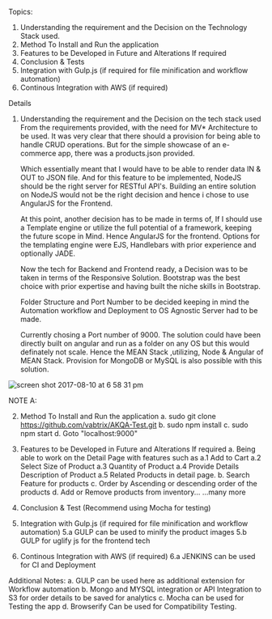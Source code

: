 Topics: 
1. Understanding the requirement and the Decision on the Technology Stack used. 
2. Method To Install and Run the application
3. Features to be Developed in Future and Alterations If required
4. Conclusion & Tests
5. Integration with Gulp.js (if required for file minification and workflow automation)
6. Continous Integration with AWS (if required)

Details
1. Understanding the requirement and the Decision on the tech stack used
	From the requirements provided, with the need for MV* Architecture to be used. It was very clear that there should a provision for being able to handle CRUD operations. But for the simple showcase of an e-commerce app, there was a products.json provided. 

	Which essentially meant that I would have to be able to render data IN & OUT to JSON file. And for this feature to be implemented, NodeJS should be the right server for RESTful API's. Building an entire solution on NodeJS would not be the right decision and hence i chose to use AngularJS for the Frontend. 

	At this point, another decision has to be made in terms of, If I should use a Template engine or utilize the full potential of a framework, keeping the future scope in Mind. Hence AngularJS for the frontend. Options for the templating engine were EJS, Handlebars with prior experience and optionally JADE. 

	Now the tech for Backend and Frontend ready, a Decision was to be taken in terms of the Responsive Solution. Bootstrap was the best choice with prior expertise and having built the niche skills in Bootstrap. 

	Folder Structure and Port Number to be decided keeping in mind the Automation workflow and Deployment to OS Agnostic Server had to be made. 

	Currently chosing a Port number of 9000. The solution could have been directly built on angular and run as a folder on any OS but this would definately not scale. Hence the MEAN Stack ,utilizing, Node & Angular of MEAN Stack. Provision for MongoDB or MySQL is also possible with this solution. 

![screen shot 2017-08-10 at 6 58 31 pm](https://user-images.githubusercontent.com/4855654/29162904-195cf232-7dfe-11e7-85de-a044fde66491.png)


NOTE A:<!-- All node modules would be required for which it is important to run "sudo npm install ". It is better to load modules dynamically on the server than to save it to the git repository. -->

2. Method To Install and Run the application
	a. sudo git clone https://github.com/vabtrix/AKQA-Test.git
	b. sudo npm install
	c. sudo npm start
	d. Goto "localhost:9000"

3. Features to be Developed in Future and Alterations If required
	a. Being able to work on the Detail Page with features such as 
		a.1 Add to Cart
		a.2 Select Size of Product
		a.3 Quantity of Product
		a.4 Provide Details Description of Product
		a.5 Related Products in detail page. 
	b. Search Feature for products
	c. Order by Ascending or descending order of the products
	d. Add or Remove products from inventory...
	...many more
4. Conclusion & Test (Recommend using Mocha for testing)
5. Integration with Gulp.js (if required for file minification and workflow automation)
	5.a GULP can be used to minify the product images
	5.b GULP for uglify js for the frontend tech 
6. Continous Integration with AWS (if required)
	6.a JENKINS can be used for CI and Deployment



Additional Notes: 
	a. GULP can be used here as additional extension for Workflow automation
	b. Mongo and MYSQL integration or API Integration to S3 for order details to be saved for analytics
	c. Mocha can be used for Testing the app
	d. Browserify Can be used for Compatibility Testing. 

